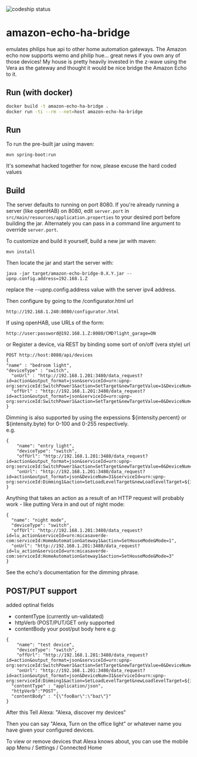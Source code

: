 ![codeship status](https://codeship.com/projects/998e16f0-ca03-0132-6689-76c03995407a/status?branch=master)


# amazon-echo-ha-bridge
emulates philips hue api to other home automation gateways.  The Amazon echo now supports wemo and philip hue... great news if you own any of those devices!
My house is pretty heavily invested in the z-wave using the Vera as the gateway and thought it would be nice bridge the Amazon Echo to it.

Run (with docker)
-----------------
```bash
docker build -t amazon-echo-ha-bridge .
docker run -ti --rm --net=host amazon-echo-ha-bridge
```

Run
---
To run the pre-built jar using maven:
```
mvn spring-boot:run
```
It's somewhat hacked together for now, please excuse the hard coded values

Build
-----
The server defaults to running on port 8080. If you're already running a server (like openHAB) on 8080, edit ```server.port``` in ```src/main/resources/application.properties``` to your desired port before building the jar. Alternately you can pass in a command line argument to override ```server.port```.

To customize and build it yourself, build a new jar with maven:
```
mvn install
```
Then locate the jar and start the server with:
```
java -jar target/amazon-echo-bridge-0.X.Y.jar --upnp.config.address=192.168.1.Z
```
replace the --upnp.config.address value with the server ipv4 address.

Then configure by going to the /configurator.html url 
```
http://192.168.1.240:8080/configurator.html
```

If using openHAB, use URLs of the form:
```
http://user:password@192.168.1.Z:8080/CMD?light_garage=ON
```

or Register a device, via REST by binding some sort of on/off (vera style) url
```
POST http://host:8080/api/devices
{
"name" : "bedroom light",
"deviceType" : "switch",
  "onUrl" : "http://192.168.1.201:3480/data_request?id=action&output_format=json&serviceId=urn:upnp-org:serviceId:SwitchPower1&action=SetTarget&newTargetValue=1&DeviceNum=41",
  "offUrl" : "http://192.168.1.201:3480/data_request?id=action&output_format=json&serviceId=urn:upnp-org:serviceId:SwitchPower1&action=SetTarget&newTargetValue=0&DeviceNum=41"
}
```

Dimming is also supported by using the expessions ${intensity.percent} or ${intensity.byte} for 0-100 and 0-255 respectively.  
e.g.
```
{
    "name": "entry light",
    "deviceType": "switch",
    "offUrl": "http://192.168.1.201:3480/data_request?id=action&output_format=json&serviceId=urn:upnp-org:serviceId:SwitchPower1&action=SetTarget&newTargetValue=0&DeviceNum=31",
    "onUrl": "http://192.168.1.201:3480/data_request?id=action&output_format=json&DeviceNum=31&serviceId=urn:upnp-org:serviceId:Dimming1&action=SetLoadLevelTarget&newLoadlevelTarget=${intensity.percent}"
}
```

Anything that takes an action as a result of an HTTP request will probably work - like putting Vera in and out of night mode:
```
{
  "name": "night mode",
  "deviceType": "switch",
  "offUrl": "http://192.168.1.201:3480/data_request?id=lu_action&serviceId=urn:micasaverde-com:serviceId:HomeAutomationGateway1&action=SetHouseMode&Mode=1",
  "onUrl": "http://192.168.1.201:3480/data_request?id=lu_action&serviceId=urn:micasaverde-com:serviceId:HomeAutomationGateway1&action=SetHouseMode&Mode=3"
}
```

See the echo's documentation for the dimming phrase.

POST/PUT support
-----
added optinal fields
 * contentType (currently un-validated)
 * httpVerb (POST/PUT/GET only supported
 * contentBody your post/put body here
e.g: 
```
{
    "name": "test device",
    "deviceType": "switch",
    "offUrl": "http://192.168.1.201:3480/data_request?id=action&output_format=json&serviceId=urn:upnp-org:serviceId:SwitchPower1&action=SetTarget&newTargetValue=0&DeviceNum=31",
    "onUrl": "http://192.168.1.201:3480/data_request?id=action&output_format=json&DeviceNum=31&serviceId=urn:upnp-org:serviceId:Dimming1&action=SetLoadLevelTarget&newLoadlevelTarget=${intensity.percent}",
  "contentType" : "application/json",
  "httpVerb":"POST",
  "contentBody" : "{\"fooBar\":\"baz\"}"
}
```

After this Tell Alexa: "Alexa, discover my devices"

Then you can say "Alexa, Turn on the office light" or whatever name you have given your configured devices.

To view or remove devices that Alexa knows about, you can use the mobile app Menu / Settings / Connected Home
